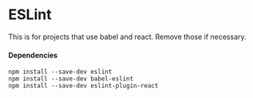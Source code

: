 ESLint
======

This is for projects that use babel and react. Remove those if necessary.

#### Dependencies
```shell
npm install --save-dev eslint
npm install --save-dev babel-eslint
npm install --save-dev eslint-plugin-react
```
